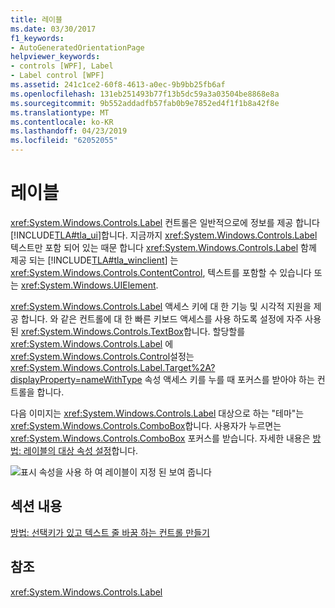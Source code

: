 ```yaml
---
title: 레이블
ms.date: 03/30/2017
f1_keywords:
- AutoGeneratedOrientationPage
helpviewer_keywords:
- controls [WPF], Label
- Label control [WPF]
ms.assetid: 241c1ce2-60f8-4613-a0ec-9b9bb25fb6af
ms.openlocfilehash: 131eb251493b77f13b5dc59a3a03504be8868e8a
ms.sourcegitcommit: 9b552addadfb57fab0b9e7852ed4f1f1b8a42f8e
ms.translationtype: MT
ms.contentlocale: ko-KR
ms.lasthandoff: 04/23/2019
ms.locfileid: "62052055"
---
```

# <a name="label"></a>레이블
<xref:System.Windows.Controls.Label> 컨트롤은 일반적으로에 정보를 제공 합니다 [!INCLUDE[TLA#tla_ui](../../../../includes/tlasharptla-ui-md.md)]합니다.  지금까지 <xref:System.Windows.Controls.Label> 텍스트만 포함 되어 있는 때문 합니다 <xref:System.Windows.Controls.Label> 함께 제공 되는 [!INCLUDE[TLA#tla_winclient](../../../../includes/tlasharptla-winclient-md.md)] 는 <xref:System.Windows.Controls.ContentControl>, 텍스트를 포함할 수 있습니다 또는 <xref:System.Windows.UIElement>.  
  
 <xref:System.Windows.Controls.Label> 액세스 키에 대 한 기능 및 시각적 지원을 제공 합니다. 와 같은 컨트롤에 대 한 빠른 키보드 액세스를 사용 하도록 설정에 자주 사용 된 <xref:System.Windows.Controls.TextBox>합니다. 할당할를 <xref:System.Windows.Controls.Label> 에 <xref:System.Windows.Controls.Control>설정는 <xref:System.Windows.Controls.Label.Target%2A?displayProperty=nameWithType> 속성 액세스 키를 누를 때 포커스를 받아야 하는 컨트롤을 합니다.  
  
 다음 이미지는 <xref:System.Windows.Controls.Label> 대상으로 하는 "테마"는 <xref:System.Windows.Controls.ComboBox>합니다.  사용자가 누르면는 <xref:System.Windows.Controls.ComboBox> 포커스를 받습니다.  자세한 내용은 [방법: 레이블의 대상 속성 설정](https://docs.microsoft.com/previous-versions/dotnet/netframework-3.5/ms752101(v=vs.90))합니다.  
  
 ![표시 속성을 사용 하 여 레이블이 지정 된 보여 줍니다](./media/labeledby.JPG "LabeledBy")  
  
## <a name="in-this-section"></a>섹션 내용  
 [방법: 선택키가 있고 텍스트 줄 바꿈 하는 컨트롤 만들기](how-to-create-a-control-that-has-an-access-key-and-text-wrapping.md)  
  
## <a name="reference"></a>참조  
 <xref:System.Windows.Controls.Label>
